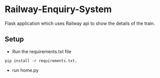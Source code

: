 # Railway-Enquiry-System
Flask application which uses Railway api to show the details of the train.

## Setup
* Run the requirements.txt file 
```
pip install -r requirements.txt.
```
* run home.py
